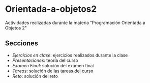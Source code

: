 # Orientada-a-objetos2
Actividades realizadas durante la materia "Programación Orientada a Objetos 2"

## Secciones 
- _Ejercicios en clase_: ejercicios realizados durante la clase
- _Presentaciones_: teoría del curso
- _Examen Final_: solución del examen final
- _Tareas_: solución de las tareas del curso
- _Reto_: solución del reto
